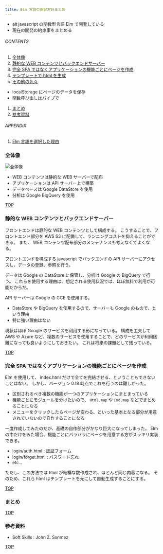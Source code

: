 ```yaml
---
title: Elm 言語の開発方針まとめ
---
```

<a id="top"></a>

- alt javascript の関数型言語 Elm で開発している
- 現在の開発の約束事をまとめる

###### CONTENTS

1. [全体像](#overall)
1. [静的な WEB コンテンツとバックエンドサーバー](#static-web)
1. [完全 SPA ではなくアプリケーションの機能ごとにページを作成](#one-work-per-page)
1. [テンプレートで html を生成](#generate-html-by-template)
1. [その他の色々](#misc)
 - localStorage にページのデータを保存
 - 関数呼び出しはパイプで
1. [まとめ](#postscript)
1. [参考資料](#reference)

###### APPENDIX

1. [Elm 言語を選択した理由](#why-elm)

<a id="overall"></a>
### 全体像

![全体像](https://i.gyazo.com/2be8c08b7c91727b530e768968762a89.png)

- WEB コンテンツは静的な WEB サーバーで配布
- アプリケーションは API サーバー上で構築
- データベースは Google DataStore を使用
- 分析は Google BigQuery を使用


[TOP](#top)
<a id="static-web"></a>
### 静的な WEB コンテンツとバックエンドサーバー

フロントエンドは静的な WEB コンテンツとして構成する。
こうすることで、フロントエンド部分を AWS S3 に配備して、ランニングコストを抑えることができる。
また、 WEB コンテンツ配布部分のメンテナンスも考えなくてよくなる。

フロントエンドを構成する javascript でバックエンドの API サーバーにアクセスし、データの登録、参照を行う。

データは Google の DataStore に保管し、分析は Google の BigQuery で行う。
これらを使用する理由は、想定される使用状況では、ほぼ無料で利用が可能だからだ。

API サーバーは Google の GCE を使用する。

- DataStore や BigQuery を使用するので、サーバーも Google のもので、という理由
- 特に強い理由はない

現状はほぼ Google のサービスを利用する形になっている。
構成を工夫して AWS や Azure など、複数のサービスを使用することで、どのサービスが利用困難になっても良いようにしておきたい。
これは将来の課題として残っている。


[TOP](#top)
<a id="one-work-per-page"></a>
### 完全 SPA ではなくアプリケーションの機能ごとにページを作成

Elm を使用して、 index.html だけで全てを完結させる、ということもできないことはない。
しかし、バージョン 0.18 時点でこれを行うのは難しかった。

- 区別されるべき複数の機能が一つのアプリケーションにまとまっている
- 機能ごとにモジュールを分けたいので、 `Html.map` や `Cmd.map` などでまとめることになる
- メニューをクリックしたらページが変わる、といった基本となる部分が用意されていないので自作することになる

一度作成してみたのだが、基礎の自作部分がかなり巨大になってしまった。
Elm の中だけをみた場合、機能ごとにバラバラにページを用意する方がスッキリ実装できる。

- login/auth.html : 認証フォーム
- login/forget.html : パスワード忘れ
- etc...

ただし、この方法では html が結構な数作成され、ほとんど同じ内容になる。
そのため、これら html はテンプレートを元にして自動生成することにする。


[TOP](#top)
<a id="postscript"></a>
### まとめ



[TOP](#top)
<a id="reference"></a>
### 参考資料

- Soft Skills : John Z. Sonmez


[TOP](#top)
